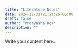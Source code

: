 ```yaml
---
title: "Literature Notes"
date: 2024-12-31T21:23:26+06:00
draft: false
author: "Protyasha Roy"
description: ""
---
```


Write your content here...
